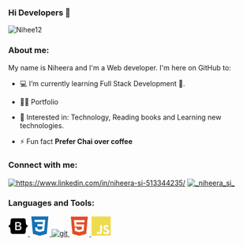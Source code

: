 

<!--
**Nihee12/Nihee12** is a ✨ _special_ ✨ repository because its `README.md` (this file) appears on your GitHub profile.

Here are some ideas to get you started:

- 🔭 I’m currently working on ...
- 🌱 I’m currently learning ...
- 👯 I’m looking to collaborate on ...
- 🤔 I’m looking for help with ...
- 💬 Ask me about ...
- 📫 How to reach me: ...
- 😄 Pronouns: ...
- ⚡ Fun fact: ...
-->


### Hi Developers 👋
<p align="left"> <img src="https://komarev.com/ghpvc/?username=Nihee12&label=Profile%20views&color=0e75b6&style=flat" alt="Nihee12" /> </p>

### About me:

My name is Niheera and I'm a Web developer. I'm here on GitHub to:

- 💻 I’m currently learning Full Stack Development 🚀.

- 👨‍💻 Portfolio  

- 🧩 Interested in: Technology, Reading books and Learning new technologies.

- ⚡ Fun fact **Prefer Chai over coffee**

<h3 align="left">Connect with me:</h3>
<p align="left">
<a href="https://www.linkedin.com/in/niheera-si-513344235/" target="blank"><img align="center" src="https://icons8.com/icon/447/linkedin" alt="https://www.linkedin.com/in/niheera-si-513344235/" height="30" width="40" /></a>
<a href="https://www.instagram.com/_niheera_si_/" target="blank"><img align="center" src="https://raw.githubusercontent.com/rahuldkjain/github-profile-readme-generator/master/src/images/icons/Social/instagram.svg" alt="_niheera_si_" height="30" width="40" /></a>



<h3 align="left">Languages and Tools:</h3>
<p align="left"> <a href="https://getbootstrap.com" target="_blank"> <img src="https://github.com/devicons/devicon/blob/master/icons/bootstrap/bootstrap-plain.svg" alt="bootstrap" width="40" height="40"/> </a> <a href="https://www.w3schools.com/css/" target="_blank"> <img src="https://github.com/devicons/devicon/blob/master/icons/css3/css3-plain.svg" alt="css3" width="40" height="40"/> </a> <a href="https://git-scm.com/" target="_blank"> <img src="https://www.vectorlogo.zone/logos/git-scm/git-scm-icon.svg" alt="git" width="40" height="40"/> </a> <a href="https://www.w3.org/html/" target="_blank"> <img src="https://github.com/devicons/devicon/blob/master/icons/html5/html5-plain.svg" alt="html5" width="40" height="40"/> </a>      <a href="https://developer.mozilla.org/en-US/docs/Web/JavaScript" target="_blank"> <img src="https://github.com/devicons/devicon/blob/master/icons/javascript/javascript-plain.svg" alt="javascript" width="40" height="40"/> </a>                              



